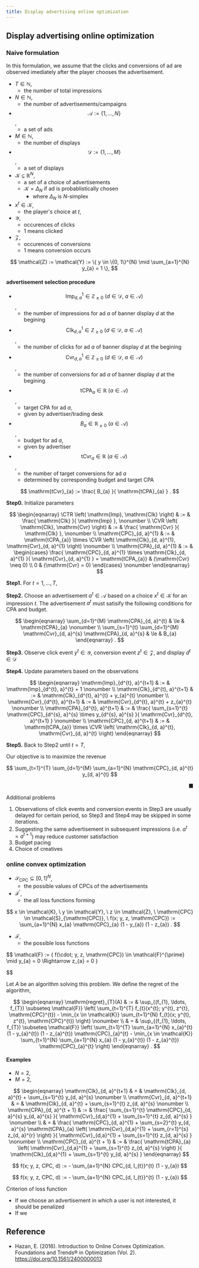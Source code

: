 ```yaml
---
title: Display advertising online optimization
---
```


$$
    \newcommand{\CVR}{\mathop{\rm CVR}\nolimits}
    \newcommand{\CTR}{\mathop{\rm CTR}\nolimits}
$$

## Display advertising online optimization

### Naive formulation
In this formulation, we assume that the clicks and conversions of ad are observed imediately after the player chooses the advertisement.

* $T \in \mathbb{N}$,
    * the number of total impressions
* $N \in \mathbb{N}$,
    * the number of advertisements/campaigns
* $$\mathcal{A} := \{1, \ldots, N\}$$,
    * a set of ads
* $M \in \mathbb{N}$,
    * the number of displays
* $$\mathcal{D} := \{1, \ldots, M\}$$,
    * a set of displays
* $\mathcal{K} \subseteq \mathbb{R}^{N}$,
    * a set of a choice of advertisements
    * $\mathcal{K} = \Delta_{N}$ if ad is probablistically chosen
        * where $\Delta_{N}$ is $N$-simplex
* $x^{t} \in \mathcal{K}$,
    * the player's choice at $t$,
* $\mathcal{Y}$,
    * occurences of clicks
    * 1 means clicked
* $\mathcal{Z}$,
    * occurences of conversions
    * 1 means conversion occurs

$$
    \mathcal{Z}
    :=
    \mathcal{Y}
    :=
    \{
        y \in \{0, 1\}^{N}
        \mid
        \sum_{a=1}^{N}
            y_{a}
        =
        1
    \},
$$

#### advertisement selection procedure
* $$\mathrm{Imp}_{d, a}^{1} \in \mathbb{Z}_{\ge 0} \ (d \in \mathcal{D}, \ a \in \mathcal{A})$$,
    * the number of impressions for ad $a$ of banner display $d$ at the begining
* $$\mathrm{Clk}_{d, a}^{1}  \in \mathbb{Z}_{\ge 0} \ (d \in \mathcal{D}, \ a \in \mathcal{A})$$,
    * the number of clicks for ad $a$ of banner display $d$ at the begining
* $$\mathrm{Cvr}_{d, a}^{1}  \in \mathbb{Z}_{\ge 0}  \ (d \in \mathcal{D}, \ a \in \mathcal{A})$$,
    * the number of conversions for ad $a$ of banner display $d$ at the begining
* $$\mathrm{tCPA}_{a}  \in \mathbb{R} \ (a \in \mathcal{A})$$,
    * target CPA for ad $a$,
    * given by advertiser/trading desk
* $$B_{a} \in \mathbb{R}_{\ge 0} \ (a \in \mathcal{A})$$,
    * budget for ad $a$,
    * given by advertiser
* $$\mathrm{tCvr}_{a}  \in \mathbb{R} \ (a \in \mathcal{A})$$,
    * the number of target conversions for ad $a$
    * determined by corresponding budget and target CPA


$$
    \mathrm{tCvr}_{a}
    :=
    \frac{
        B_{a}
    }{
        \mathrm{tCPA}_{a}
    }
    .
$$

**Step0.** Initialize parameters

$$
\begin{eqnarray}
    \CTR
    \left(
        \mathrm{Imp},
        \mathrm{Clk}
    \right)
    & := &
        \frac{
            \mathrm{Clk}
        }{
            \mathrm{Imp}
        },
    \nonumber
    \\
    \CVR
    \left(
        \mathrm{Clk},
        \mathrm{Cvr}
    \right)
    & := &
        \frac{
            \mathrm{Cvr}
        }{
            \mathrm{Clk}
        },
    \nonumber
    \\
    \mathrm{CPC}_{d, a}^{1}
    & := &
        \mathrm{tCPA_{a}}
        \times
        \CVR
        \left(
            \mathrm{Clk}_{d, a}^{1},
            \mathrm{Cvr}_{d, a}^{1}
        \right)
    \nonumber
    \\
    \mathrm{CPA}_{d, a}^{1}
    & := &
        \begin{cases}
            \frac{
                \mathrm{CPC}_{d, a}^{1}
                \times
                \mathrm{Clk}_{d, a}^{1}
            }{
                \mathrm{Cvr}_{d, a}^{1}
            }
            =
            \mathrm{tCPA_{a}}
            &
                (\mathrm{Cvr} \neq 0)
            \\
            0
            &
                (\mathrm{Cvr} = 0)
        \end{cases}
    \nonumber
\end{eqnarray}
$$

**Step1.** For $t = 1, \ldots, T$,

**Step2.** Choose an advertisement $a^{t} \in \mathcal{A}$ based on a choice $x^{t} \in \mathcal{K}$ for an impression $t$. The advertisement $a^{t}$ must satisify the following conditions for CPA and budget.

$$
\begin{eqnarray}
    \sum_{d=1}^{M}
        \mathrm{CPA}_{d, a}^{t}
    & \le &
        \mathrm{tCPA}_{a}
    \nonumber
    \\
    \sum_{s=1}^{t}
    \sum_{d=1}^{M}
        \mathrm{Cvr}_{d, a}^{s}
        \mathrm{CPA}_{d, a}^{s}
    & \le &
        B_{a}
\end{eqnarray}
    .
$$

**Step3.** Observe click event $y^{t} \in \mathcal{Y}$, conversion event $z^{t} \in \mathcal{Z}$, and display $d^{t} \in \mathcal{D}$

**Step4.** Update parameters based on the observations

$$
\begin{eqnarray}
    \mathrm{Imp}_{d^{t}, a}^{t+1}
    & := &
        \mathrm{Imp}_{d^{t}, a}^{t}
        +
        1
    \nonumber
    \\
    \mathrm{Clk}_{d^{t}, a}^{t+1}
    & := &
        \mathrm{Clk}_{d^{t}, a}^{t}
        +
        y_{a}^{t}
    \nonumber
    \\
    \mathrm{Cvr}_{d^{t}, a}^{t+1}
    & := &
        \mathrm{Cvr}_{d^{t}, a}^{t}
        +
        z_{a}^{t}
    \nonumber
    \\
    \mathrm{CPA}_{d^{t}, a}^{t+1}
    & := &
        \frac{
            \sum_{s=1}^{t}
                \mathrm{CPC}_{d^{s}, a}^{s}
                \times
                y_{d^{s}, a}^{s}
        }{
            \mathrm{Cvr}_{d^{t}, a}^{t+1}
        }
    \nonumber
    \\
    \mathrm{CPC}_{d, a}^{t+1}
    & := &
        \mathrm{tCPA_{a}}
        \times
        \CVR
        \left(
            \mathrm{Clk}_{d, a}^{t},
            \mathrm{Cvr}_{d, a}^{t}
        \right)
\end{eqnarray}
$$

**Step5.** Back to Step2 until $t = T$,

Our objective is to maximize the revenue


$$
    \sum_{t=1}^{T}
    \sum_{d=1}^{M}
    \sum_{a=1}^{N}
        \mathrm{CPC}_{d, a}^{t}
        y_{d, a}^{t}
$$


<div class="end-of-statement" style="text-align: right">■</div>

Additional problems

1. Observations of click events and conversion events in Step3 are usually delayed for certain period, so Step3 and Step4 may be skipped in some iterations.
1. Suggesting the same advertisement in subsequent impressions (i.e. $a^{t} = a^{t+1}$) may reduce customer satisfaction
1. Budget pacing
1. Choice of creatives

### online convex optimization

* $\mathcal{S}_{\mathrm{CPC}} \subseteq [0, 1]^{N}$,
    * the possible values of CPCs of the advertisements
* $\mathcal{F}^{\prime}$,
    * the all loss functions forming

$$
    x \in \mathcal{K},
    \
    y \in \mathcal{Y},
    \
    z \in \mathcal{Z},
    \
    \mathrm{CPC} \in \mathcal{S}_{\mathrm{CPC}},
    \
    f(x; y, z, \mathrm{CPC})
    :=
    \sum_{a=1}^{N}
        x_{a}
        \mathrm{CPC}_{a}
        (1 - y_{a})
        (1 - z_{a})
    .
$$

* $\mathcal{F}$,
    * the possible loss functions

$$
    \mathcal{F}
    :=
    \{
        f(\cdot; y, z, \mathrm{CPC})
        \in
        \mathcal{F}^{\prime}
        \mid
        y_{a} = 0 \Rightarrow z_{a} = 0
    \}

$$

Let $A$ be an algorithm solving this problem.
We define the regret of the algorithm,

$$
\begin{eqnarray}
    \mathrm{regret}_{T}(A)
    & := &
        \sup_{(f_{1}, \ldots, f_{T}) \subseteq \mathcal{F}}
        \left(
            \sum_{t=1}^{T}
                f_{t}(x^{t}; y^{t}, z^{t}, \mathrm{CPC}^{t})
            -
            \min_{x \in \mathcal{K}}
                \sum_{t=1}^{N}
                    f_{t}(x; y^{t}, z^{t}, \mathrm{CPC}^{t})
        \right)
    \nonumber
    \\
    & = &
        \sup_{(f_{1}, \ldots, f_{T}) \subseteq \mathcal{F}}
        \left(
            \sum_{t=1}^{T}
                \sum_{a=1}^{N}
                    x_{a}^{t}
                    (1 - y_{a}^{t})
                    (1 - z_{a}^{t})
                    \mathrm{CPC}_{a}^{t}
            -
            \min_{x \in \mathcal{K}}
                \sum_{t=1}^{N}
                    \sum_{a=1}^{N}
                        x_{a}
                        (1 - y_{a}^{t})
                        (1 - z_{a}^{t})
                        \mathrm{CPC}_{a}^{t}
        \right)
\end{eqnarray}
    .
$$

#### Examples
* $N = 2$,
* $M = 2$,

$$
\begin{eqnarray}
    \mathrm{Clk}_{d, a}^{t+1}
    & = &
        \mathrm{Clk}_{d, a}^{t}
        +
        \sum_{s=1}^{t}
            y_{d, a}^{s}
    \nonumber
    \\
    \mathrm{Cvr}_{d, a}^{t+1}
    & = &
        \mathrm{Clk}_{d, a}^{t}
        +
        \sum_{s=1}^{t}
            z_{d, a}^{s}
    \nonumber
    \\
    \mathrm{CPA}_{d, a}^{t + 1}
    & := &
        \frac{
            \sum_{s=1}^{t}
                \mathrm{CPC}_{d, a}^{s}
                y_{d, a}^{s}
        }{
            \mathrm{Cvr}_{d,a}^{1}
            +
            \sum_{s=1}^{t}
                z_{d, a}^{s}
        }
    \nonumber
    \\
    & = &
        \frac{
            \mathrm{CPC}_{d, a}^{1}
            +
            \sum_{s=2}^{t}
                y_{d, a}^{s}
                \mathrm{tCPA}_{a}
                \left(
                    \mathrm{Cvr}_{d,a}^{1}
                    +
                    \sum_{r=1}^{s}
                        z_{d, a}^{r}
                \right)
        }{
            \mathrm{Cvr}_{d,a}^{1}
            +
            \sum_{s=1}^{t}
                z_{d, a}^{s}
        }
    \nonumber
    \\
    \mathrm{CPC}_{d, a}^{t + 1}
    & := &
        \frac{
            \mathrm{tCPA}_{a}
            \left(
                \mathrm{Cvr}_{d,a}^{1}
                +
                \sum_{s=1}^{t}
                    z_{d, a}^{s}
            \right)
        }{
            \mathrm{Clk}_{d,a}^{1}
            +
            \sum_{s=1}^{t}
                y_{d, a}^{s}
        }
\end{eqnarray}
$$

$$
    f(x; y, z, CPC, d)
    :=
    -
    \sum_{a=1}^{N}
        CPC_{d, I_{t}}^{t}
        (1 - y_{a})
$$

$$
    f(x; y, z, CPC, d)
    :=
    -
    \sum_{a=1}^{N}
        CPC_{d, I_{t}}^{t}
        (1 - y_{a})
$$

Criterion of loss function

* If we choose an advertisement in which a user is not interested, it should be penalized
* If we 


## Reference
* Hazan, E. (2016). Introduction to Online Convex Optimization. Foundations and Trends® in Optimization (Vol. 2). https://doi.org/10.1561/2400000013
